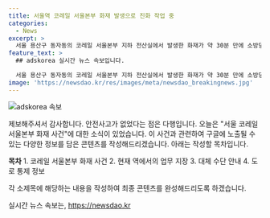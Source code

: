 ```yaml
---
title: 서울역 코레일 서울본부 화재 발생으로 진화 작업 중
categories:
  - News
excerpt: >
  서울 용산구 동자동의 코레일 서울본부 지하 전산실에서 발생한 화재가 약 30분 만에 소방당국에 의해 진압되었습니다. 화재로 다친 사람은 없으나, 서울역에서의 열차 승차권 조회와 발매·환불 작업이 중단된 상황입니다. 코레일은 이용객들에게 역 창구 대신 코레일톡을 이용하도록 안내했습니다. 화재 여파로 교통이 통제되는 상황이니 유의해야 합니다. (제보 : 시청자 고은미, 익명)
feature_text: >
  ## adskorea 실시간 뉴스 속보입니다.

  서울 용산구 동자동의 코레일 서울본부 지하 전산실에서 발생한 화재가 약 30분 만에 소방당국에 의해 진압되었습니다. 화재로 다친 사람은 없으나, 서울역에서의 열차 승차권 조회와 발매·환불 작업이 중단된 상황입니다. 코레일은 이용객들에게 역 창구 대신 코레일톡을 이용하도록 안내했습니다. 화재 여파로 교통이 통제되는 상황이니 유의해야 합니다. (제보 : 시청자 고은미, 익명)
image: 'https://newsdao.kr/res/images/meta/newsdao_breakingnews.jpg'
---
```


<p><img src="https://newsdao.kr/res/images/meta/newsdao_breakingnews.jpg" alt="adskorea 속보" /></p>

<p>제보해주셔서 감사합니다. 안전사고가 없었다는 점은 다행입니다. 오늘은 "서울 코레일 서울본부 화재 사건"에 대한 소식이 있었습니다. 이 사건과 관련하여 구글에 노출될 수 있는 다양한 정보를 담은 콘텐츠를 작성해드리겠습니다. 아래는 작성할 목차입니다.</p>

<p><strong>목차</strong>
1. 코레일 서울본부 화재 사건
2. 현재 역에서의 업무 지장
3. 대체 수단 안내
4. 도로 통제 정보</p>

<p>각 소제목에 해당하는 내용을 작성하여 최종 콘텐츠를 완성해드리도록 하겠습니다.</p>
실시간 뉴스 속보는, <a href="https://newsdao.kr" rel="dofollow">https://newsdao.kr</a>


